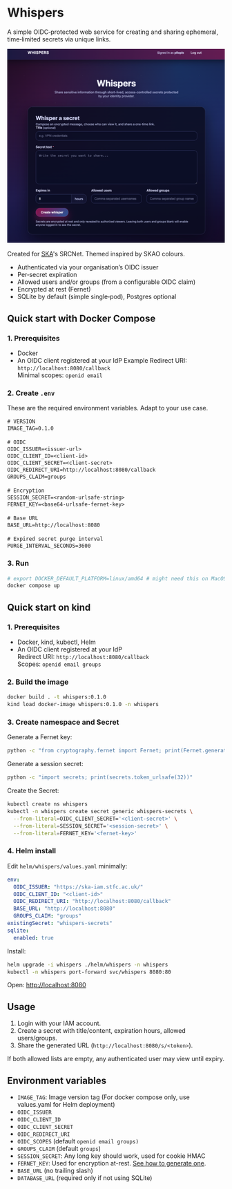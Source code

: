 # Whispers

A simple OIDC‑protected web service for creating and sharing ephemeral, time‑limited secrets via unique links.

![App Appearance](img/whispers.png)

Created for [SKA](https://skao.int)'s SRCNet. Themed inspired by SKAO colours.

- Authenticated via your organisation’s OIDC issuer
- Per‑secret expiration
- Allowed users and/or groups (from a configurable OIDC claim)
- Encrypted at rest (Fernet)
- SQLite by default (simple single‑pod), Postgres optional

## Quick start with Docker Compose

### 1. Prerequisites

- Docker
- An OIDC client registered at your IdP
  Example Redirect URI: `http://localhost:8080/callback`  
  Minimal scopes: `openid email`

### 2. Create `.env`

These are the required environment variables. Adapt to your use case.

```dotenv
# VERSION
IMAGE_TAG=0.1.0

# OIDC
OIDC_ISSUER=<issuer-url>
OIDC_CLIENT_ID=<client-id>
OIDC_CLIENT_SECRET=<client-secret>
OIDC_REDIRECT_URI=http://localhost:8080/callback
GROUPS_CLAIM=groups

# Encryption
SESSION_SECRET=<random-urlsafe-string>
FERNET_KEY=<base64-urlsafe-fernet-key>

# Base URL
BASE_URL=http://localhost:8080

# Expired secret purge interval
PURGE_INTERVAL_SECONDS=3600
```

### 3. Run

```bash
# export DOCKER_DEFAULT_PLATFORM=linux/amd64 # might need this on MacOS
docker compose up
```

## Quick start on kind

### 1. Prerequisites

- Docker, kind, kubectl, Helm
- An OIDC client registered at your IdP  
  Redirect URI: `http://localhost:8080/callback`  
  Scopes: `openid email groups`

### 2. Build the image

```bash
docker build . -t whispers:0.1.0
kind load docker-image whispers:0.1.0 -n whispers
```

### 3. Create namespace and Secret

Generate a Fernet key:

```bash
python -c "from cryptography.fernet import Fernet; print(Fernet.generate_key().decode())"
```

Generate a session secret:

```bash
python -c "import secrets; print(secrets.token_urlsafe(32))"
```

Create the Secret:

```bash
kubectl create ns whispers
kubectl -n whispers create secret generic whispers-secrets \
  --from-literal=OIDC_CLIENT_SECRET='<client-secret>' \
  --from-literal=SESSION_SECRET='<session-secret>' \
  --from-literal=FERNET_KEY='<fernet-key>'
```

### 4. Helm install

Edit `helm/whispers/values.yaml` minimally:

```yaml
env:
  OIDC_ISSUER: "https://ska-iam.stfc.ac.uk/"
  OIDC_CLIENT_ID: "<client-id>"
  OIDC_REDIRECT_URI: "http://localhost:8080/callback"
  BASE_URL: "http://localhost:8080"
  GROUPS_CLAIM: "groups"
existingSecret: "whispers-secrets"
sqlite:
  enabled: true
```

Install:

```bash
helm upgrade -i whispers ./helm/whispers -n whispers
kubectl -n whispers port-forward svc/whispers 8080:80
```

Open: [http://localhost:8080](http://localhost:8080)

## Usage

1. Login with your IAM account.
2. Create a secret with title/content, expiration hours, allowed users/groups.
3. Share the generated URL (`http://localhost:8080/s/<token>`).

If both allowed lists are empty, any authenticated user may view until expiry.

## Environment variables

- `IMAGE_TAG`: Image version tag (For docker compose only, use values.yaml for Helm deployment)
- `OIDC_ISSUER`
- `OIDC_CLIENT_ID`
- `OIDC_CLIENT_SECRET`
- `OIDC_REDIRECT_URI`
- `OIDC_SCOPES` (default `openid email groups)`
- `GROUPS_CLAIM` (default `groups`)
- `SESSION_SECRET`: Any long key should work, used for cookie HMAC
- `FERNET_KEY`: Used for encryption at-rest. [See how to generate one](#3-create-namespace-and-secret).
- `BASE_URL` (no trailing slash)
- `DATABASE_URL` (required only if not using SQLite)


